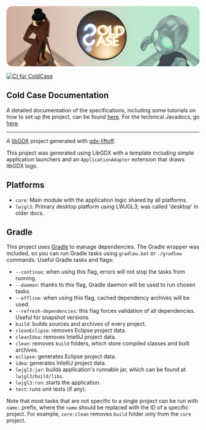 ![ColdCase Banner](https://github.com/under-the-oaks/ColdCase-Documentation/blob/31e9dddb233c8022a4ec7349e4e7f3ec5c337de6/Design/Sketches/banner.png)

[![CI für ColdCase](https://github.com/under-the-oaks/ColdCase-Client/actions/workflows/actions.yml/badge.svg)](https://github.com/under-the-oaks/ColdCase-Client/actions/workflows/actions.yml)

## Cold Case Documentation

A detailed documentation of the specifications, including some tutorials on how to set up the project, can be found [here](https://under-the-oaks.github.io/ColdCase-Documentation/starter-topic.html).
For the technical Javadocs, go [here](https://under-the-oaks.github.io/ColdCase-Client/index.html).

---

A [libGDX](https://libgdx.com/) project generated with [gdx-liftoff](https://github.com/libgdx/gdx-liftoff).

This project was generated using LibGDX with a template including simple application launchers and an `ApplicationAdapter` extension that draws libGDX logo.

## Platforms

- `core`: Main module with the application logic shared by all platforms.
- `lwjgl3`: Primary desktop platform using LWJGL3; was called 'desktop' in older docs.

## Gradle

This project uses [Gradle](https://gradle.org/) to manage dependencies.
The Gradle wrapper was included, so you can run Gradle tasks using `gradlew.bat` or `./gradlew` commands.
Useful Gradle tasks and flags:

- `--continue`: when using this flag, errors will not stop the tasks from running.
- `--daemon`: thanks to this flag, Gradle daemon will be used to run chosen tasks.
- `--offline`: when using this flag, cached dependency archives will be used.
- `--refresh-dependencies`: this flag forces validation of all dependencies. Useful for snapshot versions.
- `build`: builds sources and archives of every project.
- `cleanEclipse`: removes Eclipse project data.
- `cleanIdea`: removes IntelliJ project data.
- `clean`: removes `build` folders, which store compiled classes and built archives.
- `eclipse`: generates Eclipse project data.
- `idea`: generates IntelliJ project data.
- `lwjgl3:jar`: builds application's runnable jar, which can be found at `lwjgl3/build/libs`.
- `lwjgl3:run`: starts the application.
- `test`: runs unit tests (if any).

Note that most tasks that are not specific to a single project can be run with `name:` prefix, where the `name` should be replaced with the ID of a specific project.
For example, `core:clean` removes `build` folder only from the `core` project.
